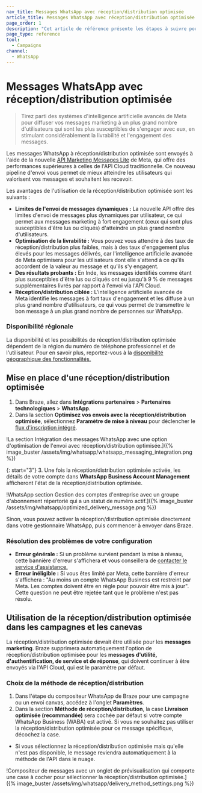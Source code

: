 ```yaml
---
nav_title: Messages WhatsApp avec réception/distribution optimisée
article_title: Messages WhatsApp avec réception/distribution optimisée
page_order: 1
description: "Cet article de référence présente les étapes à suivre pour créer un message WhatsApp dont la réception/distribution est optimisée."
page_type: reference
tool:
  - Campaigns
channel:
  - WhatsApp
---
```


# Messages WhatsApp avec réception/distribution optimisée

> Tirez parti des systèmes d'intelligence artificielle avancés de Meta pour diffuser vos messages marketing à un plus grand nombre d'utilisateurs qui sont les plus susceptibles de s'engager avec eux, en stimulant considérablement la livrabilité et l'engagement des messages.

Les messages WhatsApp à réception/distribution optimisée sont envoyés à l'aide de la nouvelle [API Marketing Messages Lite](https://developers.facebook.com/docs/whatsapp/marketing-messages-lite-api/) de Meta, qui offre des performances supérieures à celles de l'API Cloud traditionnelle. Ce nouveau pipeline d'envoi vous permet de mieux atteindre les utilisateurs qui valorisent vos messages et souhaitent les recevoir.

Les avantages de l'utilisation de la réception/distribution optimisée sont les suivants :

- **Limites de l'envoi de messages dynamiques :** La nouvelle API offre des limites d'envoi de messages plus dynamiques par utilisateur, ce qui permet aux messages marketing à fort engagement (ceux qui sont plus susceptibles d'être lus ou cliqués) d'atteindre un plus grand nombre d'utilisateurs.
- **Optimisation de la livrabilité :** Vous pouvez vous attendre à des taux de réception/distribution plus faibles, mais à des taux d'engagement plus élevés pour les messages délivrés, car l'intelligence artificielle avancée de Meta optimisera pour les utilisateurs dont elle s'attend à ce qu'ils accordent de la valeur au message et qu'ils s'y engagent. 
- **Des résultats probants :** En Inde, les messages identifiés comme étant plus susceptibles d'être lus ou cliqués ont eu jusqu'à 9 % de messages supplémentaires livrés par rapport à l'envoi via l'API Cloud.
- **Réception/distribution ciblée :** L'intelligence artificielle avancée de Meta identifie les messages à fort taux d'engagement et les diffuse à un plus grand nombre d'utilisateurs, ce qui vous permet de transmettre le bon message à un plus grand nombre de personnes sur WhatsApp.

### Disponibilité régionale

La disponibilité et les possibilités de réception/distribution optimisée dépendent de la région du numéro de téléphone professionnel et de l'utilisateur. Pour en savoir plus, reportez-vous à la [disponibilité géographique des fonctionnalités.](https://developers.facebook.com/docs/whatsapp/marketing-messages-lite-api/get-started#geographic-availability-of-features) 

## Mise en place d'une réception/distribution optimisée

1. Dans Braze, allez dans **Intégrations partenaires** > **Partenaires technologiques** > **WhatsApp**.
2. Dans la section **Optimisez vos envois avec la réception/distribution optimisée**, sélectionnez **Paramètre de mise à niveau** pour déclencher le [flux d'inscription intégré]({{site.baseurl}}/user_guide/message_building_by_channel/whatsapp/overview/embedded_signup/).

!La section Intégration des messages WhatsApp avec une option d'optimisation de l'envoi avec réception/distribution optimisée.]({% image_buster /assets/img/whatsapp/whatsapp_messaging_integration.png %})

{: start="3"}
3\. Une fois la réception/distribution optimisée activée, les détails de votre compte dans **WhatsApp Business Account Management** afficheront l'état de la réception/distribution optimisée.

!WhatsApp section Gestion des comptes d'entreprise avec un groupe d'abonnement répertorié qui a un statut de numéro actif.]({% image_buster /assets/img/whatsapp/optimized_delivery_message.png %})

Sinon, vous pouvez activer la réception/distribution optimisée directement dans votre gestionnaire WhatsApp, puis commencer à envoyer dans Braze.

### Résolution des problèmes de votre configuration

- **Erreur générale :** Si un problème survient pendant la mise à niveau, cette bannière d'erreur s'affichera et vous conseillera de [contacter le service d'assistance.]({{site.baseurl}}/braze_support/)
- **Erreur inéligible :** Si vous êtes limité par Meta, cette bannière d'erreur s'affichera : "Au moins un compte WhatsApp Business est restreint par Meta. Les comptes doivent être en règle pour pouvoir être mis à jour". Cette question ne peut être rejetée tant que le problème n'est pas résolu.

## Utilisation de la réception/distribution optimisée dans les campagnes et les canevas

La réception/distribution optimisée devrait être utilisée pour les **messages marketing**. Braze supprimera automatiquement l'option de réception/distribution optimisée pour les **messages d'utilité, d'authentification, de service et de réponse**, qui doivent continuer à être envoyés via l'API Cloud, qui est le paramètre par défaut. 

### Choix de la méthode de réception/distribution

1. Dans l'étape du compositeur WhatsApp de Braze pour une campagne ou un envoi canvas, accédez à l'onglet **Paramètres**.
2. Dans la section **Méthode de réception/distribution**, la case **Livraison optimisée (recommandée)** sera cochée par défaut si votre compte WhatsApp Business (WABA) est activé. Si vous ne souhaitez pas utiliser la réception/distribution optimisée pour ce message spécifique, décochez la case.
- Si vous sélectionnez la réception/distribution optimisée mais qu'elle n'est pas disponible, le message reviendra automatiquement à la méthode de l'API dans le nuage.

!Compositeur de messages avec un onglet de prévisualisation qui comporte une case à cocher pour sélectionner la réception/distribution optimisée.]({% image_buster /assets/img/whatsapp/delivery_method_settings.png %})